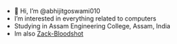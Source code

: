 - 👋 Hi, I’m @abhijitgoswami010
- I’m interested in everything related to computers
- Studying in Assam Engineering College, Assam, India
- Im also [Zack-Bloodshot](https://github.com/Zack-Bloodshot)

